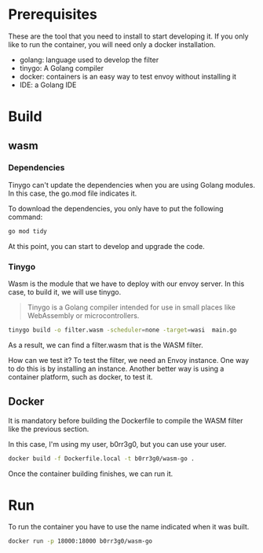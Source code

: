 # Prerequisites
These are the tool that you need to install to start developing it. If you only like to run the container, you will need only a docker installation. 
* golang: language used to develop the filter
* tinygo: A Golang compiler
* docker:  containers is an easy way to test envoy without installing it
* IDE: a Golang IDE

# Build
## wasm
### Dependencies
Tinygo can't update the dependencies when you are using Golang modules. In this case, the go.mod file indicates it. 

To download the dependencies, you only have to put the following command: 
```bash
go mod tidy
```
At this point, you can start to develop and upgrade the code. 

### Tinygo
Wasm is the module that we have to deploy with our envoy server. In this case, to build it, we will use tinygo.

> Tinygo is a Golang compiler intended for use in small places like WebAssembly or microcontrollers.

```bash
tinygo build -o filter.wasm -scheduler=none -target=wasi  main.go
```
As a result, we can find a filter.wasm that is the WASM filter. 

How can we test it? To test the filter, we need an Envoy instance. One way to do this is by installing an instance. Another better way is using a container platform, such as docker, to test it.

## Docker
It is mandatory before building the Dockerfile to compile the WASM filter like the previous section. 

In this case, I'm using my user, b0rr3g0, but you can use your user. 
```bash
docker build -f Dockerfile.local -t b0rr3g0/wasm-go .
```
Once the container building finishes, we can run it.

# Run
To run the container you have to use the name indicated when it was built.
```bash
docker run -p 18000:18000 b0rr3g0/wasm-go
```
